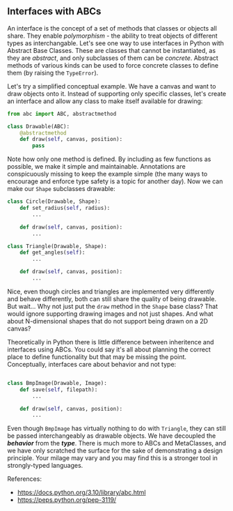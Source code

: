 ## Interfaces with ABCs

An interface is the concept of a set of methods that classes or objects all share. They enable *polymorphism* - the ability to treat objects of different types as interchangable. Let's see one way to use interfaces in Python with Abstract Base Classes. These are classes that cannot be instantiated, as they are *abstract*, and only subclasses of them can be *concrete*. Abstract methods of various kinds can be used to force concrete classes to define them (by raising the `TypeError`).

Let's try a simplified conceptual example. We have a canvas and want to draw objects onto it. Instead of supporting only specific classes, let's create an interface and allow any class to make itself available for drawing:
```python
from abc import ABC, abstractmethod

class Drawable(ABC):
    @abstractmethod
    def draw(self, canvas, position):
        pass
```

Note how only one method is defined. By including as few functions as possible, we make it simple and maintainable. Annotations are conspicuously missing to keep the example simple (the many ways to encourage and enforce type safety is a topic for another day). Now we can make our `Shape` subclasses drawable:
```python
class Circle(Drawable, Shape):
    def set_radius(self, radius):
        ...

    def draw(self, canvas, position):
        ...

class Triangle(Drawable, Shape):
    def get_angles(self):
        ...

    def draw(self, canvas, position):
        ...
```

Nice, even though circles and triangles are implemented very differently and behave differently, both can still share the quality of being drawable. But wait... Why not just put the `draw` method in the `Shape` base class? That would ignore supporting drawing images and not just shapes. And what about N-dimensional shapes that do not support being drawn on a 2D canvas?

Theoretically in Python there is little difference between inheritence and interfaces using ABCs. You could say it's all about planning the correct place to define functionality but that may be missing the point. Conceptually, interfaces care about behavior and not type:
```python

class BmpImage(Drawable, Image):
    def save(self, filepath):
        ...

    def draw(self, canvas, position):
        ...
```

Even though `BmpImage` has virtually nothing to do with `Triangle`, they can still be passed interchangeably as drawable objects. We have decoupled the ***behavior*** from the ***type***. There is much more to ABCs and MetaClasses, and we have only scratched the surface for the sake of demonstrating a design principle. Your milage may vary and you may find this is a stronger tool in strongly-typed languages.

References:
- https://docs.python.org/3.10/library/abc.html
- https://peps.python.org/pep-3119/
